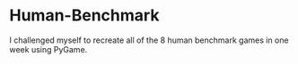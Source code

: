 # Human-Benchmark
I challenged myself to recreate all of the 8 human benchmark games in one week using PyGame.
